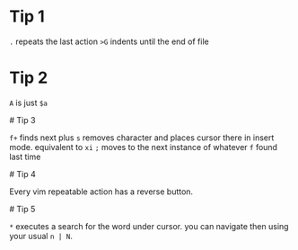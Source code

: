 # Tip 1

`.` repeats the last action
`>G` indents until the end of file

# Tip 2

`A` is just `$a`

# Tip 3

`f+` finds next plus
`s` removes character and places cursor there in insert mode. equivalent to `xi`
`;` moves to the next instance of whatever `f` found last time

# Tip 4

Every vim repeatable action has a reverse button.

# Tip 5

`*` executes a search for the word under cursor. you can navigate then using your usual `n | N`.

